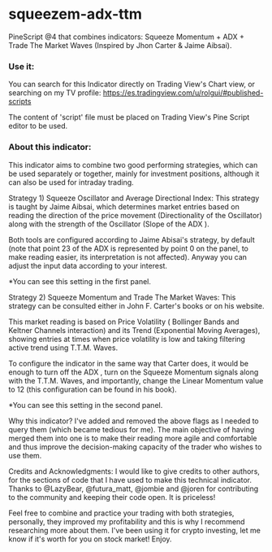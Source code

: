 # squeezem-adx-ttm
PineScript @4 that combines indicators: Squeeze Momentum + ADX + Trade The Market Waves (Inspired by Jhon Carter & Jaime Aibsai).

### Use it:
You can search for this Indicator directly on Trading View's Chart view, or searching on my TV profile: 
https://es.tradingview.com/u/rolgui/#published-scripts

The content of 'script' file must be placed on Trading View's Pine Script editor to be used.


### About this indicator:
This indicator aims to combine two good performing strategies, which can be used separately or together, mainly for investment positions, although it can also be used for intraday trading.

Strategy 1) Squeeze Oscillator and Average Directional Index:
This strategy is taught by Jaime Aibsai, which determines market entries based on reading the direction of the price movement (Directionality of the Oscillator) along with the strength of the Oscillator (Slope of the ADX ).

Both tools are configured according to Jaime Abisai's strategy, by default (note that point 23 of the ADX is represented by point 0 on the panel, to make reading easier, its interpretation is not affected). Anyway you can adjust the input data according to your interest.

*You can see this setting in the first panel.

Strategy 2) Squeeze Momentum and Trade The Market Waves:
This strategy can be consulted either in John F. Carter's books or on his website.

This market reading is based on Price Volatility ( Bollinger Bands and Keltner Channels interaction) and its Trend (Exponential Moving Averages), showing entries at times when price volatility is low and taking filtering active trend using T.T.M. Waves.

To configure the indicator in the same way that Carter does, it would be enough to turn off the ADX , turn on the Squeeze Momentum signals along with the T.T.M. Waves, and importantly, change the Linear Momentum value to 12 (this configuration can be found in his book).

*You can see this setting in the second panel.

Why this indicator?
I've added and removed the above flags as I needed to query them (which became tedious for me). The main objective of having merged them into one is to make their reading more agile and comfortable and thus improve the decision-making capacity of the trader who wishes to use them.

Credits and Acknowledgments:
I would like to give credits to other authors, for the sections of code that I have used to make this technical indicator. Thanks to @LazyBear, @futura_matt, @jombie and @joren for contributing to the community and keeping their code open. It is priceless!

Feel free to combine and practice your trading with both strategies, personally, they improved my profitability and this is why I recommend researching more about them. I've been using it for crypto investing, let me know if it's worth for you on stock market!
Enjoy.
